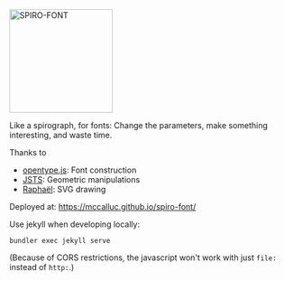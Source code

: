 <img width="183" alt="SPIRO-FONT" src="https://user-images.githubusercontent.com/730388/151907055-96ea0a27-9fa9-444d-a6f2-22210025a72b.png">

Like a spirograph, for fonts: Change the parameters, make something interesting, and waste time.

Thanks to 
- [opentype.js](https://github.com/staff-code/opentype.js#readme): Font construction
- [JSTS](https://github.com/bjornharrtell/jsts): Geometric manipulations
- [Raphaël](https://dmitrybaranovskiy.github.io/raphael/): SVG drawing

Deployed at: https://mccalluc.github.io/spiro-font/

Use jekyll when developing locally:
```
bundler exec jekyll serve
```
(Because of CORS restrictions, the javascript won't work with just `file:` instead of `http:`.)
